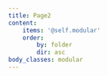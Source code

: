 ```yaml
---
title: Page2
content:
    items: '@self.modular'
    order:
        by: folder
        dir: asc
body_classes: modular
---
```


